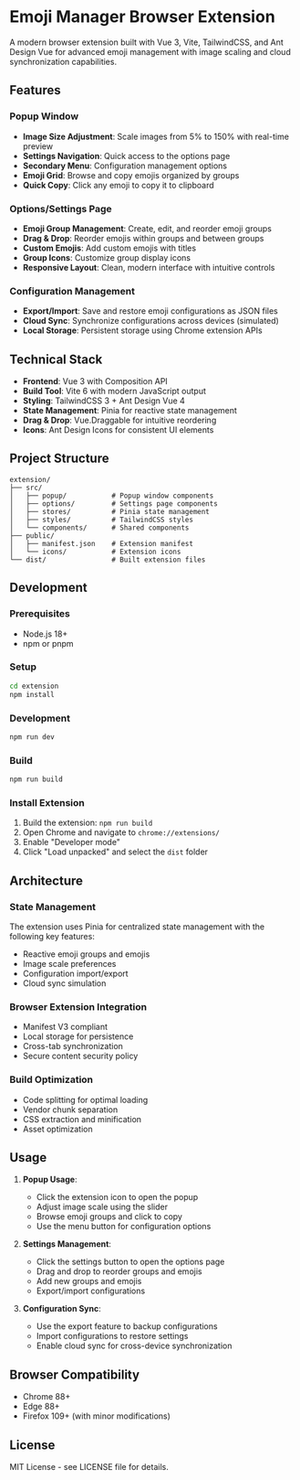 # Emoji Manager Browser Extension

A modern browser extension built with Vue 3, Vite, TailwindCSS, and Ant Design Vue for advanced emoji management with image scaling and cloud synchronization capabilities.

## Features

### Popup Window
- **Image Size Adjustment**: Scale images from 5% to 150% with real-time preview
- **Settings Navigation**: Quick access to the options page
- **Secondary Menu**: Configuration management options
- **Emoji Grid**: Browse and copy emojis organized by groups
- **Quick Copy**: Click any emoji to copy it to clipboard

### Options/Settings Page
- **Emoji Group Management**: Create, edit, and reorder emoji groups
- **Drag & Drop**: Reorder emojis within groups and between groups
- **Custom Emojis**: Add custom emojis with titles
- **Group Icons**: Customize group display icons
- **Responsive Layout**: Clean, modern interface with intuitive controls

### Configuration Management
- **Export/Import**: Save and restore emoji configurations as JSON files
- **Cloud Sync**: Synchronize configurations across devices (simulated)
- **Local Storage**: Persistent storage using Chrome extension APIs

## Technical Stack

- **Frontend**: Vue 3 with Composition API
- **Build Tool**: Vite 6 with modern JavaScript output
- **Styling**: TailwindCSS 3 + Ant Design Vue 4
- **State Management**: Pinia for reactive state management
- **Drag & Drop**: Vue.Draggable for intuitive reordering
- **Icons**: Ant Design Icons for consistent UI elements

## Project Structure

```
extension/
├── src/
│   ├── popup/           # Popup window components
│   ├── options/         # Settings page components
│   ├── stores/          # Pinia state management
│   ├── styles/          # TailwindCSS styles
│   └── components/      # Shared components
├── public/
│   ├── manifest.json    # Extension manifest
│   └── icons/           # Extension icons
└── dist/                # Built extension files
```

## Development

### Prerequisites
- Node.js 18+ 
- npm or pnpm

### Setup
```bash
cd extension
npm install
```

### Development
```bash
npm run dev
```

### Build
```bash
npm run build
```

### Install Extension
1. Build the extension: `npm run build`
2. Open Chrome and navigate to `chrome://extensions/`
3. Enable "Developer mode"
4. Click "Load unpacked" and select the `dist` folder

## Architecture

### State Management
The extension uses Pinia for centralized state management with the following key features:
- Reactive emoji groups and emojis
- Image scale preferences
- Configuration import/export
- Cloud sync simulation

### Browser Extension Integration
- Manifest V3 compliant
- Local storage for persistence
- Cross-tab synchronization
- Secure content security policy

### Build Optimization
- Code splitting for optimal loading
- Vendor chunk separation
- CSS extraction and minification
- Asset optimization

## Usage

1. **Popup Usage**:
   - Click the extension icon to open the popup
   - Adjust image scale using the slider
   - Browse emoji groups and click to copy
   - Use the menu button for configuration options

2. **Settings Management**:
   - Click the settings button to open the options page
   - Drag and drop to reorder groups and emojis
   - Add new groups and emojis
   - Export/import configurations

3. **Configuration Sync**:
   - Use the export feature to backup configurations
   - Import configurations to restore settings
   - Enable cloud sync for cross-device synchronization

## Browser Compatibility

- Chrome 88+
- Edge 88+
- Firefox 109+ (with minor modifications)

## License

MIT License - see LICENSE file for details.